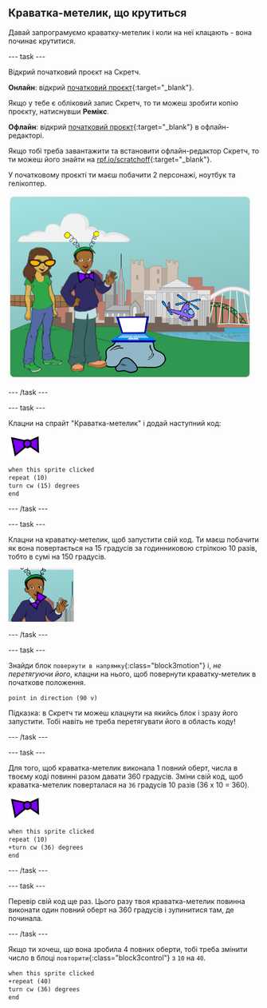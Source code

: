 ## Краватка-метелик, що крутиться

Давай запрограмуємо краватку-метелик і коли на неї клацають - вона починає крутитися.

--- task ---

Відкрий початковий проєкт на Скретч.

**Онлайн**: відкрий [початковий проєкт](http://rpf.io/tech-toys-on){:target="_blank"}.

Якщо у тебе є обліковий запис Скретч, то ти можеш зробити копію проєкту, натиснувши **Ремікс**.

**Офлайн**: відкрий [початковий проєкт](http://rpf.io/p/uk-UA/tech-toys-go){:target="_blank"} в офлайн-редакторі.

Якщо тобі треба завантажити та встановити офлайн-редактор Скретч, то ти можеш його знайти на [rpf.io/scratchoff](http://rpf.io/scratchoff){:target="_blank"}.

У початковому проєкті ти маєш побачити 2 персонажі, ноутбук та гелікоптер.

![початковий проєкт](images/toys-starter.png)

--- /task ---

--- task ---

Клацни на спрайт "Краватка-метелик" і додай наступний код:

![спрайт краватки-метелика](images/bowtie-sprite.png)

```blocks3
when this sprite clicked
repeat (10)
turn cw (15) degrees
end
```

--- /task ---


--- task ---

Клацни на краватку-метелик, щоб запустити свій код. Ти маєш побачити як вона повертається на 15 градусів за годинниковою стрілкою 10 разів, тобто в сумі на 150 градусів.

![краватка-метелик, що провернулася на 150 градусів](images/toys-bowtie-test.png)

--- /task ---

--- task ---

Знайди блок `повернути в напрямку`{:class="block3motion"} і, _не перетягуючи його_, клацни на нього, щоб повернути краватку-метелик в початкове положення.

```blocks3
point in direction (90 v)
```

Підказка: в Скретч ти можеш клацнути на якийсь блок і зразу його запустити. Тобі навіть не треба перетягувати його в область коду!

--- /task ---

--- task ---

Для того, щоб краватка-метелик виконала 1 повний оберт, числа в твоєму коді повинні разом давати 360 градусів. Зміни свій код, щоб краватка-метелик поверталася на `36` градусів 10 разів (36 x 10 = 360).

![спрайт краватки-метелика](images/bowtie-sprite.png)

```blocks3
when this sprite clicked
repeat (10)
+turn cw (36) degrees
end
```

--- /task ---

--- task ---

Перевір свій код ще раз. Цього разу твоя краватка-метелик повинна виконати один повний оберт на 360 градусів і зупинитися там, де починала.

--- /task ---

Якщо ти хочеш, що вона зробила 4 повних оберти, тобі треба змінити число в блоці `повторити`{:class="block3control"} з `10` на `40`.

```blocks3
when this sprite clicked
+repeat (40)
turn cw (36) degrees
end
```
